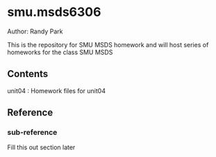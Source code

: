 # smu.msds6306

Author: Randy Park

This is the repository for SMU MSDS homework and will host series of homeworks for the class SMU MSDS


## Contents

unit04 : Homework files for unit04


## Reference

### sub-reference

Fill this out section later